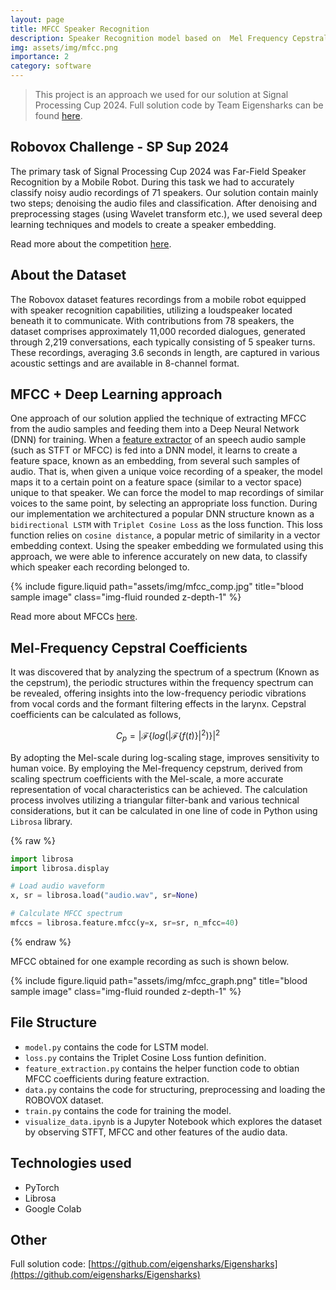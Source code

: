 ```yaml
---
layout: page
title: MFCC Speaker Recognition
description: Speaker Recognition model based on  Mel Frequency Cepstral Coefficients
img: assets/img/mfcc.png
importance: 2
category: software
---
```


> This project is an approach we used for our solution at Signal Processing Cup 2024.
> Full solution code by Team Eigensharks can be found [here](https://github.com/eigensharks/Eigensharks).

## Robovox Challenge - SP Sup 2024
The primary task of Signal Processing Cup 2024 was Far-Field Speaker Recognition by a Mobile Robot. During this task we had to accurately classify noisy audio recordings of 71 speakers. Our solution contain mainly two steps; denoising the audio files and classification. After denoising and preprocessing stages (using Wavelet transform etc.), we used several deep learning techniques and models to create a speaker embedding.

Read more about the competition [here](https://signalprocessingsociety.org/sites/default/files/uploads/community_involvement/docs/2024_spcup_official_doc.pdf).

## About the Dataset
The Robovox dataset features recordings from a mobile robot equipped with speaker recognition capabilities, utilizing a loudspeaker located beneath it to communicate. With contributions from 78 speakers, the dataset comprises approximately 11,000 recorded dialogues, generated through 2,219 conversations, each typically consisting of 5 speaker turns. These recordings, averaging 3.6 seconds in length, are captured in various acoustic settings and are available in 8-channel format.

## MFCC + Deep Learning approach
One approach of our solution applied the technique of extracting MFCC from the audio samples and feeding them into a Deep Neural Network (DNN) for training. When a [feature extractor](https://www.linkedin.com/pulse/exploring-librosa-comprehensive-guide-audio-feature-extraction-m/) of an speech audio sample (such as STFT or MFCC) is fed into a DNN model, it learns to create a feature space, known as an embedding, from several such samples of audio. That is, when given a unique voice recording of a speaker, the model maps it to a certain point on a feature space (similar to a vector space) unique to that speaker. We can force the model to map recordings of similar voices to the same point, by selecting an appropriate loss function. During our implementation we architectured a popular DNN structure known as a `bidirectional LSTM` with `Triplet Cosine Loss` as the loss function. This loss function relies on `cosine distance`, a popular metric of similarity in a vector embedding context. Using the speaker embedding we formulated using this approach, we were able to inference accurately on new data, to classify which speaker each recording belonged to. 

<div class="row">
    <div class="col-sm mt-3 mt-md-0">
        {% include figure.liquid path="assets/img/mfcc_comp.jpg" title="blood sample image" class="img-fluid rounded z-depth-1" %}
    </div>
</div>

Read more about MFCCs [here](https://en.wikipedia.org/wiki/Mel-frequency_cepstrum).

## Mel-Frequency Cepstral Coefficients
It was discovered that by analyzing the spectrum of a spectrum (Known as the cepstrum), the periodic structures within the frequency spectrum can be revealed, offering insights into the low-frequency periodic vibrations from vocal cords and the formant filtering effects in the larynx. Cepstral coefficients can be calculated as follows,

$$C_p = |\mathcal{F}\{log(|\mathcal{F}\{f(t)\}|^2)\}|^2$$

By adopting the Mel-scale during log-scaling stage, improves sensitivity to human voice. By employing the Mel-frequency cepstrum, derived from scaling spectrum coefficients with the Mel-scale, a more accurate representation of vocal characteristics can be achieved. The calculation process involves utilizing a triangular filter-bank and various technical considerations, but it can be calculated in one line of code in Python using `Librosa` library.

{% raw %}

```python
import librosa
import librosa.display

# Load audio waveform
x, sr = librosa.load("audio.wav", sr=None)

# Calculate MFCC spectrum
mfccs = librosa.feature.mfcc(y=x, sr=sr, n_mfcc=40)
```

{% endraw %}

MFCC obtained for one example recording as such is shown below.

<div class="row">
    <div class="col-sm mt-3 mt-md-0">
        {% include figure.liquid path="assets/img/mfcc_graph.png" title="blood sample image" class="img-fluid rounded z-depth-1" %}
    </div>
</div>

## File Structure
- `model.py` contains the code for LSTM model.
- `loss.py` contains the Triplet Cosine Loss funtion definition.
- `feature_extraction.py` contains the helper function code to obtian MFCC coefficients during feature extraction.
- `data.py` contains the code for structuring, preprocessing and loading the ROBOVOX dataset.
- `train.py` contains the code for training the model.
- `visualize_data.ipynb` is a Jupyter Notebook which explores the dataset by observing STFT, MFCC and other features of the audio data.

## Technologies used
- PyTorch
- Librosa
- Google Colab

## Other
Full solution code: [https://github.com/eigensharks/Eigensharks](https://github.com/eigensharks/Eigensharks)
